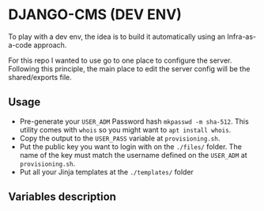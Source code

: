 # DJANGO-CMS (DEV ENV)
To play with a dev env, the idea is to build it automatically using an Infra-as-a-code approach.

 For this repo I wanted to use go to one place to configure the server. Following this principle, the main place to edit the server config will be the shared/exports file. 


## Usage
- Pre-generate your `USER_ADM` Password hash
`mkpasswd -m sha-512`. This utility comes with `whois` so you might want to `apt install whois`.
- Copy the output to the `USER_PASS` variable at `provisioning.sh`. 
- Put the public key you want to login with on the `./files/` folder. The name of the key must match the username defined on the `USER_ADM` at `provisioning.sh`.
- Put all your Jinja templates at the `./templates/` folder



## Variables description

